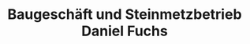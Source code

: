 ---
title: "Baugeschäft und Steinmetzbetrieb Daniel Fuchs"
url: /bamberg/baugeschaeft-und-steinmetzbetrieb-daniel-fuchs/
shop: Baustoffe
---